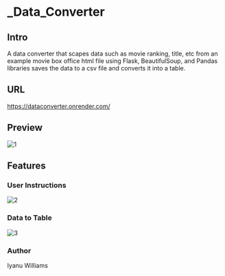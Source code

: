 # _Data_Converter

## Intro
 A data converter that scapes data such as movie ranking, title, etc from an example movie box office html file using Flask, BeautifulSoup, and Pandas libraries saves the data to a csv file and converts it into a table. 

## URL
https://dataconverter.onrender.com/

## Preview
![1](https://user-images.githubusercontent.com/57849511/172126666-6ac41e1b-758d-4e91-83ec-d43c860ffb01.png)


## Features

### User Instructions
![2](https://user-images.githubusercontent.com/57849511/172126717-c4a648b2-ac82-483f-9315-163daf24b330.png)


### Data to Table
![3](https://user-images.githubusercontent.com/57849511/172126755-2ae1da98-cd59-4760-ba24-bbb25b04265c.png)

### Author
Iyanu Williams
